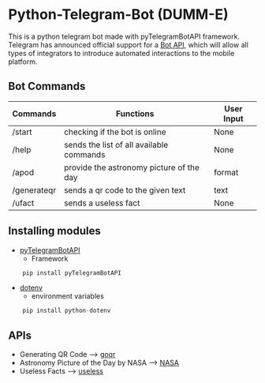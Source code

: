 # Python-Telegram-Bot (DUMM-E)

This is a python telegram bot made with pyTelegramBotAPI framework. Telegram has announced official support for a [Bot API](https://telegram.org/blog/bot-revolution), which will allow all types of integrators to introduce automated interactions to the mobile platform.


## Bot Commands

| Commands    	| Functions                             	| User Input              	|
|-------------	|------------------------------------------	|------------------------	|
| /start      	| checking if the bot is online             | None                    	|
| /help       	| sends the list of all available commands  | None                    	|
| /apod       	| provide the astronomy picture of the day  | <YYYY-MM-DD> format     	|
| /generateqr 	| sends a qr code to the given text         | text                    	|
| /ufact      	| sends a useless fact                      | None                    	|



## Installing modules

- [pyTelegramBotAPI](https://pytba.readthedocs.io/en/latest/index.html)
  - Framework
```python
    pip install pyTelegramBotAPI
```
-  [dotenv](https://github.com/theskumar/python-dotenv)
    - environment variables
```python
    pip install python-dotenv
```

## APIs

- Generating QR Code --> [goqr](https://goqr.me/api/)
- Astronomy Picture of the Day by NASA --> [NASA](https://api.nasa.gov/)
- Useless Facts --> [useless](https://uselessfacts.jsph.pl/)
